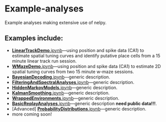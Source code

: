 # Example-analyses
Example analyses making extensive use of nelpy.

## Examples include:
  * [**LinearTrackDemo**.ipynb](../master/LinearTrackDemo.ipynb)—using position and spike data (CA1) to estimate spatial tuning curves and identify putative place cells from a 15 minute linear track run session.
  *  [**WMazeDemo**.ipynb](../master/WMazeDemo.ipynb)—using position and spike data (CA1) to estimate 2D spatial tuning curves from two 15 minute w-maze sessions.
  * [**BayesianDecoding**.ipynb](../master/BayesianDecoding.ipynb)—generic description.
  * [**FilteringAndSpectralAnalyses**.ipynb](../master/FilteringAndSpectralAnalyses.ipynb)—generic description.
  * [**HiddenMarkovModels**.ipynb](../master/HiddenMarkovModels.ipynb)—generic description.
  * [**KalmanSmoothing**.ipynb](../master/KalmanSmoothing.ipynb)—generic description.
  * [**WrappedEnvironments**.ipynb](../master/WrappedEnvironments.ipynb)—generic description.
  * [**BasicReplayAnalyses**.ipynb](../master/BasicReplayAnalyses.ipynb)—generic description **need public data!!!**.
  * [Advanced] [**ProbabilityDistributions**.ipynb](../master/ProbabilityDistributions.ipynb)—generic description.
  * more coming soon!
